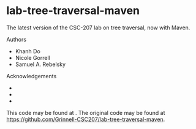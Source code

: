 # lab-tree-traversal-maven

The latest version of the CSC-207 lab on tree traversal, now with Maven.

Authors

* Khanh Do
* Nicole Gorrell
* Samuel A. Rebelsky

Acknowledgements

*
*
*

This code may be found at <URL>. The original code may be found at <https://github.com/Grinnell-CSC207/lab-tree-traversal-maven>.
